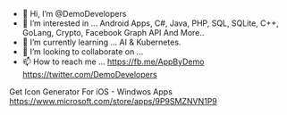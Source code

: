 - 👋 Hi, I’m @DemoDevelopers
- 👀 I’m interested in ... Android Apps, C#, Java, PHP, SQL, SQLite, C++, GoLang, Crypto, Facebook Graph API And More..
- 🌱 I’m currently learning ... AI & Kubernetes.
- 💞️ I’m looking to collaborate on ...
- 📫 How to reach me ... https://fb.me/AppByDemo https://twitter.com/DemoDevelopers

Get Icon Generator For iOS - Windwos Apps 
https://www.microsoft.com/store/apps/9P9SMZNVN1P9

<!---
DemoDevelopers/DemoDevelopers is a ✨ special ✨ repository because its `README.md` (this file) appears on your GitHub profile.
You can click the Preview link to take a look at your changes.
--->

